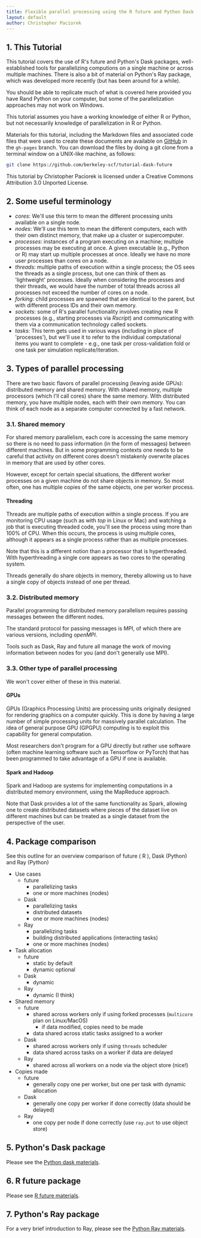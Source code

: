 ```yaml
---
title: Flexible parallel processing using the R future and Python Dask packages
layout: default
author: Christopher Paciorek
---
```


## 1. This Tutorial

This tutorial covers the use of R's future and Python's Dask packages, well-established tools for parallelizing computions on a single machine or across multiple machines. There is also a bit of material on Python's Ray package, which was developed more recently (but has been around for a while).

You should be able to replicate much of what is covered here provided you have Rand Python on your computer, but some of the parallelization approaches may not work on Windows.

This tutorial assumes you have a working knowledge of either R or Python, but not necessarily knowledge of parallelization in R or Python.

Materials for this tutorial, including the Markdown files and associated code files that were used to create these documents are available on [GitHub](https://github.com/berkeley-scf/tutorial-dask-future) in the `gh-pages` branch.  You can download the files by doing a git clone from a terminal window on a UNIX-like machine, as follows:

```bash
git clone https://github.com/berkeley-scf/tutorial-dask-future
```

This tutorial by Christopher Paciorek is licensed under a Creative Commons Attribution 3.0 Unported License.

## 2. Some useful terminology

  - *cores*: We'll use this term to mean the different processing
units available on a single node.
  - *nodes*: We'll use this term to mean the different computers,
each with their own distinct memory, that make up a cluster or supercomputer.
  - *processes*: instances of a program executing on a machine; multiple
processes may be executing at once. A given executable (e.g., Python or R) may start up multiple
processes at once. Ideally we have no more user processes than cores on
a node.
  - *threads*: multiple paths of execution within a single process;
the OS sees the threads as a single process, but one can think of
them as 'lightweight' processes. Ideally when considering the processes
and their threads, we would have the number of total threads across
all processes not exceed the number of cores on a node.
  - *forking*: child processes are spawned that are identical to
the parent, but with different process IDs and their own memory.
  - *sockets*: some of R's parallel functionality involves creating
new R processes (e.g., starting processes via *Rscript*) and
communicating with them via a communication technology called sockets.
  - *tasks*: This term gets used in various ways (including in place of 'processes'), but we'll use it to
refer to the individual computational items you want to complete - e.g.,
one task per cross-validation fold or one task per simulation replicate/iteration.

## 3. Types of parallel processing

There are two basic flavors of parallel processing (leaving aside
GPUs): distributed memory and shared memory. With shared memory, multiple
processors (which I'll call cores) share the same memory. With distributed
memory, you have multiple nodes, each with their own memory. You can
think of each node as a separate computer connected by a fast network. 


### 3.1. Shared memory

For shared memory parallelism, each core is accessing the same memory
so there is no need to pass information (in the form of messages)
between different machines. But in some programming contexts one needs
to be careful that activity on different cores doesn't mistakenly
overwrite places in memory that are used by other cores.

However, except for certain special situations, the different worker processes on a given machine do not share objects in memory. So most often, one has multiple copies of the same objects, one per worker process. 

#### Threading

Threads are multiple paths of execution within a single process. If you are monitoring CPU
usage (such as with *top* in Linux or Mac) and watching a job that is executing threaded code, you'll
see the process using more than 100% of CPU. When this occurs, the
process is using multiple cores, although it appears as a single process
rather than as multiple processes.

Note that this is a different notion than a processor that is hyperthreaded. With hyperthreading a single core appears as two cores to the operating system.

Threads generally do share objects in memory, thereby allowing us to have a single copy of objects instead of one per thread. 

### 3.2. Distributed memory

Parallel programming for distributed memory parallelism requires passing
messages between the different nodes. 

The standard protocol for passing messages is MPI, of which there are various versions, including *openMPI*.

Tools such as Dask, Ray and future all manage the work of moving information between nodes for you (and don't generally use MPI). 

### 3.3. Other type of parallel processing

We won't cover either of these in this material.

#### GPUs

GPUs (Graphics Processing Units) are processing units originally designed
for rendering graphics on a computer quickly. This is done by having
a large number of simple processing units for massively parallel calculation.
The idea of general purpose GPU (GPGPU) computing is to exploit this
capability for general computation. 

Most researchers don't program for a GPU directly but rather use software (often machine learning software such as Tensorflow or PyTorch) that has been programmed to take advantage of a GPU if one is available.

#### Spark and Hadoop

Spark and Hadoop are systems for implementing computations in a distributed
memory environment, using the MapReduce approach.

Note that Dask provides a lot of the same functionality as Spark, allowing one to create distributed datasets where pieces of the dataset live on different machines but can be treated as a single dataset from the perspective of the user.

## 4. Package comparison

See this outline for an overview comparison of future ( R ), Dask (Python) and Ray (Python)

 - Use cases
    - future
        - parallelizing tasks
        - one or more machines (nodes)
    - Dask
        - parallelizing tasks
        - distributed datasets
        - one or more machines (nodes)
    - Ray
        - parallelizing tasks
        - building distributed applications (interacting tasks)
        - one or more machines (nodes)
 - Task allocation
    - future
        - static by default
        - dynamic optional
    - Dask
        - dynamic
    - Ray
        - dynamic (I think)
 - Shared memory
    - future
        - shared across workers only if using forked processes (`multicore` plan on Linux/MacOS)
             - if data modified, copies need to be made
        - data shared across static tasks assigned to a worker
    - Dask
        - shared across workers only if using `threads` scheduler
        - data shared across tasks on a worker if data are delayed
    - Ray
        - shared across all workers on a node via the object store (nice!)
 - Copies made
    - future
        - generally copy one per worker, but one per task with dynamic allocation
    - Dask
        - generally one copy per worker if done correctly (data should be delayed)
    - Ray
        - one copy per node if done correctly (use `ray.put` to use object store)


## 5. Python's Dask package

Please see the [Python dask materials](python-dask).

## 6. R future package

Please see [R future materials](R-future).

## 7. Python's Ray package

For a very brief introduction to Ray, please see the [Python Ray materials](python-ray).
